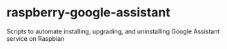 # raspberry-google-assistant
Scripts to automate installing, upgrading, and uninstalling Google Assistant service on Raspbian

